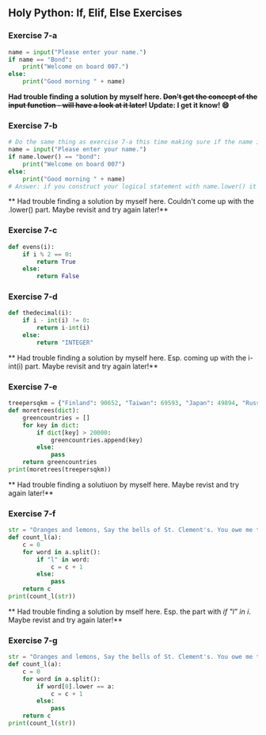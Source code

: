 ## Holy Python: If, Elif, Else Exercises

### Exercise 7-a
```python
name = input("Please enter your name.")
if name == "Bond":
    print("Welcome on board 007.")
else:
    print("Good morning " + name)
```
**Had trouble finding a solution by myself here. ~~Don't get the concept of the input function - will have a look at it later!~~ Update: I get it know! :smile:**

### Exercise 7-b
```python
# Do the same thing as exercise 7-a this time making sure if the name is bond with lower case b it still prints "Welcome on board 007.":
name = input("Please enter your name.")
if name.lower() == "bond":
    print("Welcome on board 007")
else:
    print("Good morning " + name)
# Answer: if you construct your logical statement with name.lower() it will work either way!
```
** Had trouble finding a solution by myself here. Couldn't come up with the .lower() part. Maybe revisit and try again later!**

### Exercise 7-c
```python
def evens(i):
    if i % 2 == 0:
        return True
    else:
        return False
```

### Exercise 7-d
```python
def thedecimal(i):
    if i - int(i) != 0:
        return i-int(i)
    else:
        return "INTEGER"
```
** Had trouble finding a solution by myself here. Esp. coming up with the i-int(i) part. Maybe revisit and try again later!**

### Exercise 7-e
```python
treepersqkm = {"Finland": 90652, "Taiwan": 69593, "Japan": 49894, "Russia": 41396, "Brazil": 39542, "Canada": 36388, "Bulgaria": 24987, "France": 24436, "Greece": 24323, "United States": 23513, "Turkey": 11126, "India": 11109, "Denmark": 6129, "Syria": 534, "Saudi Arabia": 1}
def moretrees(dict):
    greencountries = []
    for key in dict:
        if dict[key] > 20000:
            greencountries.append(key)
        else:
            pass
    return greencountries
print(moretrees(treepersqkm))
```
** Had trouble finding a solutiuon by myself here. Maybe revist and try again later!**

### Exercise 7-f
```python
str = "Oranges and lemons, Say the bells of St. Clement's. You owe me three farthings, Say the bells of St. Martin's"
def count_l(a):
    c = 0
    for word in a.split():
        if "l" in word:
            c = c + 1
        else:
            pass
    return c
print(count_l(str))
```
** Had trouble finding a solution by mself here. Esp. the part with _if "l" in i_. Maybe revist and try again later!**

### Exercise 7-g
```python
str = "Oranges and lemons, Say the bells of St. Clement's. You owe me three farthings, Say the bells of St. Martin's"
def count_l(a):
    c = 0
    for word in a.split():
        if word[0].lower == a:
            c = c + 1
        else:
            pass
    return c
print(count_l(str))
```


